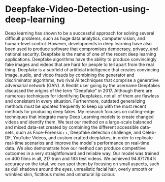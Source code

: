 # Deepfake-Video-Detection-using-deep-learning
Deep learning has shown to be a successful approach for solving several difficult problems, such as huge data analytics, computer vision, and human-level control. However, developments in deep learning have also been used to produce software that compromises democracy, privacy, and national security. Deepfake is the name of one of the recent deep learning applications. Deepfake algorithms have the ability to produce convincingly fake images and videos that are hard for people to tell apart from the real thing. Deepfake is a subfield of artificial intelligence that creates convincing image, audio, and video frauds by combining the generator and discriminator algorithms, two rival AI techniques that comprise a generative adversarial network (GAN). A Reddit user going by the username Deepfakes discussed the origins of the term "Deepfake" in 2017. Although there are numerous techniques for identifying Deepfakes, not all of them are flawless and consistent in every situation. Furthermore, outdated generalizing methods must be updated frequently to keep up with the most recent methods for producing deep fakes. My research focuses on cutting-edge techniques that integrate many Deep Learning models to create changed videos and identify them. We test our method on a large-scale balanced and mixed data-set created by combining the different accessible data-sets, such as Face-Forensic++, Deepfake detection challenge, and Celeb-DF, YouTube Videos, and custom crafted deepfakes, in order to replicate real-time scenarios and improve the model's performance on real-time data. We also demonstrate how our method can produce competitive outcomes in a very straightforward and reliable way. Our model was trained on 400 films in all, 217 train and 183 test videos. We achieved 94.871794% accuracy on the total.
 we can spot them by focusing on small aspects, such as dull shadows around the eyes, unrealistic facial hair, overly smooth or wrinkled skin, fictitious moles and unnatural lip colour.
